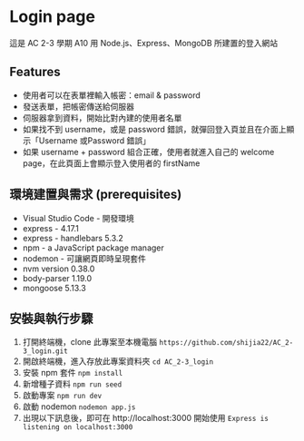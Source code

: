 # Login page

這是 AC 2-3 學期 A10 用 Node.js、Express、MongoDB 所建置的登入網站

## Features

- 使用者可以在表單裡輸入帳密：email & password
- 發送表單，把帳密傳送給伺服器
- 伺服器拿到資料，開始比對內建的使用者名單
- 如果找不到 username，或是 password 錯誤，就彈回登入頁並且在介面上顯示「Username 或Password 錯誤」
- 如果 username + password 組合正確，使用者就進入自己的 welcome page，在此頁面上會顯示登入使用者的 firstName


## 環境建置與需求 (prerequisites)

- Visual Studio Code - 開發環境
- express - 4.17.1
- express - handlebars 5.3.2
- npm - a JavaScript package manager
- nodemon - 可讓網頁即時呈現套件
- nvm version 0.38.0
- body-parser 1.19.0
- mongoose 5.13.3

## 安裝與執行步驟

1. 打開終端機，clone 此專案至本機電腦
   `https://github.com/shijia22/AC_2-3_login.git`
2. 開啟終端機，進入存放此專案資料夾
   `cd AC_2-3_login`
3. 安裝 npm 套件
   `npm install`
4. 新增種子資料
   `npm run seed`
5. 啟動專案
   `npm run dev`
6. 啟動 nodemon
   `nodemon app.js`
7. 出現以下訊息後，即可在 http://localhost:3000 開始使用
   `Express is listening on localhost:3000`